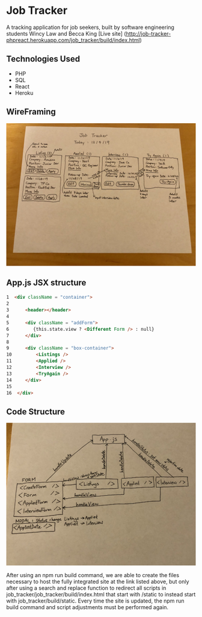 # Job Tracker
A tracking application for job seekers, built by software engineering students Wincy Law and Becca King
[Live site]
(http://job-tracker-phpreact.herokuapp.com/job_tracker/build/index.html)

## Technologies Used
* PHP
* SQL
* React
* Heroku

## WireFraming
![wire framing](img/wireFraming.jpg)


## App.js JSX structure
```html
1  <div className = "container">
2  
3      <header></header>
4
5      <div className = "addForm">
6         {this.state.view ? <Different Form /> : null}
7      </div>
8     
9      <div className = "box-container">
10         <Listings />
11         <Applied />
12         <Interview />
13         <TryAgain />
14     </div>
15
16  </div>
```
## Code Structure
![flow chart](img/flowChart.jpg)

After using an npm run build command, we are able to create the files necessary to host the fully integrated site at the link listed above, but only after using a search and replace function to redirect all scripts in job_tracker/job_tracker/build/index.html that start with /static to instead start with job_tracker/build/static. Every time the site is updated, the npm run build command and script adjustments must be performed again.
